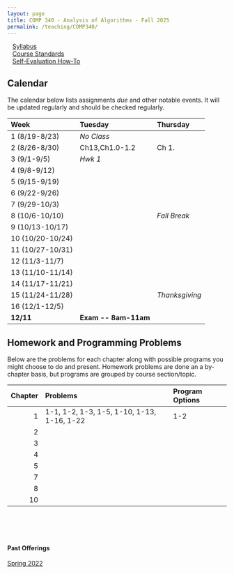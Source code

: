 ```yaml
---
layout: page
title: COMP 340 - Analysis of Algorithms - Fall 2025    
permalink: /teaching/COMP340/
---
```


&nbsp;&nbsp;&nbsp;[Syllabus](/teaching/COMP340/fa25/comp340-syllabus.pdf) <br>
&nbsp;&nbsp;&nbsp;[Course Standards ](/teaching/COMP340/fa25/c340-standards.pdf) <br>
&nbsp;&nbsp;&nbsp;[Self-Evaluation How-To](/teaching/ungrading/howto-portfolio) 

## Calendar

The calendar below lists assignments *due* and other notable events.  It will be updated regularly and should be checked regularly. 

| Week | Tuesday | Thursday | 
| :-- | :-- | :-- | 
| 1 (8/19-8/23)|  *No Class* |  | 
| 2 (8/26-8/30)| Ch13,Ch1.0-1.2  | Ch 1. |   
| 3 (9/1-9/5)| *Hwk 1* |   |
| 4 (9/8-9/12)| | |     
| 5 (9/15-9/19)| |  |      
| 6 (9/22-9/26)|   | |     
| 7 (9/29-10/3)|   | |      
| 8 (10/6-10/10)|  | *Fall Break* | 
| 9 (10/13-10/17)|  | | 
| 10 (10/20-10/24)|  | |
| 11 (10/27-10/31)|   | | 
| 12 (11/3-11/7)|    |     | 
| 13 (11/10-11/14)|  | | 
| 14 (11/17-11/21)|  | | 
| 15 (11/24-11/28) | | *Thanksgiving* | 
| 16 (12/1-12/5)|  | |
| **12/11** | **Exam -- 8am-11am** | |

## Homework and Programming Problems 

Below are the problems for each chapter along with possible programs you might choose to do and present. Homework problems are done an a by-chapter basis, but programs are grouped by course section/topic. 

| Chapter | Problems | Program Options | 
| --: | :-- | :-- | 
| 1 | 1-1, 1-2, 1-3, 1-5, 1-10, 1-13, 1-16, 1-22 | 1-2 |  
| 2 | | |
| 3 | | |
| 4 | | |
| 5 | | | 
| 7 | | |
| 8 | | |
| 10 | | | 

<br><br><br>


#### Past Offerings

[Spring 2022](/teaching/COMP340/sp22/)
